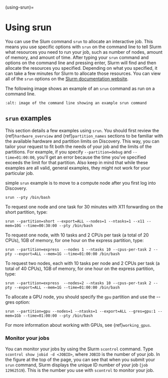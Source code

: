 (using-srun)=

# Using srun

You can use the Slum command `srun` to allocate an interactive job. This means you use specific options with `srun`
on the command line to tell Slurm what resources you need to run your job, such as number of nodes, amount of memory, and amount of
time. After typing your `srun` command and options on the command line and pressing enter, Slurm will find and then allocate the resources
you specified. Depending on what you specified, it can take a few minutes for Slurm to allocate those resources. You can view all of the
`srun` options on the [Slurm documentation website](https://slurm.schedmd.com/archive/slurm-17.11.6/srun.html).

The following image shows an example of an `srun` command as run on a command line.

```{image} /images/srun_example.jpg
:alt: image of the command line showing an example srun command
```

## `srun` examples

This section details a few examples using `srun`. You should first review the {ref}`hardware_overview` and {ref}`partition_names` sections
to be familiar with the available hardware and partition limits on Discovery. This way, you can tailor your request to fit both the needs of your job
and the limits of the partitions. For example, if you specify `--partition=debug` and `--time=01:00:00`, you'll get an error because the
time you've specified exceeds the limit for that partition. Also keep in mind that while these examples are all valid, general examples, they might not work
for your particular job.

simple `srun` example is to move to a compute node after you first log into Discovery.

```
srun --pty /bin/bash
```

To request one node and one task for 30 minutes with X11 forwarding on the short partition, type:

```
srun --partition=short --export=ALL --nodes=1 --ntasks=1 --x11 --mem=10G --time=00:30:00 --pty /bin/bash
```

To request one node, with 10 tasks and 2 CPUs per task (a total of 20 CPUs), 1GB of memory, for one hour on the express partition, type:

```
srun --partition=express  --nodes 1 --ntasks 10 --cpus-per-task 2 --pty --export=ALL --mem=1G --time=01:00:00 /bin/bash
```

To request two nodes, each with 10 tasks per node and 2 CPUs per task (a total of 40 CPUs), 1GB of memory, for one hour on the express partition, type:

```
srun --partition=express  --nodes=2 --ntasks 10 --cpus-per-task 2 --pty --export=ALL --mem=1G --time=01:00:00 /bin/bash
```

To allocate a GPU node, you should specify the `gpu` partition and use the --gres option:

```
srun --partition=gpu --nodes=1 --ntasks=1 --export=ALL --gres=gpu:1 --mem=1Gb --time=01:00:00 --pty /bin/bash
```

For more information about working with GPUs, see {ref}`working_gpus`.

### Monitor your jobs

You can monitor your jobs by using the Slurm `scontrol` command. Type `scontrol show jobid -d <JOBID>`, where `JOBID` is the number of your job.
In the figure at the top of the page, you can see that when you submit your `srun` command, Slurm displays the unique ID number of your job (`job 12962519`).
This is the number you use with `scontrol` to monitor your job.
